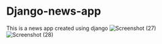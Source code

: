 # Django-news-app
This is a news app created using django 
![Screenshot (27)](https://user-images.githubusercontent.com/106397517/219844878-6565702f-98b0-4b3d-8d26-da5bf1877b93.png)
![Screenshot (28)](https://user-images.githubusercontent.com/106397517/219844894-ce7a2c5b-9500-4204-b093-685df7e149cd.png)

